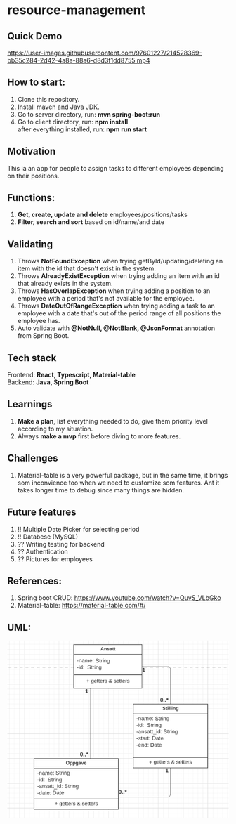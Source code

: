 # resource-management

## Quick Demo  
https://user-images.githubusercontent.com/97601227/214528369-bb35c284-2d42-4a8a-88a6-d8d3f1dd8755.mp4



## How to start:
1. Clone this repository.
2. Install maven and Java JDK.
3. Go to server directory, run:  **mvn spring-boot:run**
4. Go to client directory, run: **npm install**    
  after everything installed, run:  **npm run start**
  

## Motivation
This ia an app for people to assign tasks to different employees depending on their positions.

## Functions:
1. **Get, create, update and delete** employees/positions/tasks
2. **Filter, search and sort** based on id/name/and date

## Validating
1. Throws **NotFoundException** when trying getById/updating/deleting an item with the id that doesn't exist in the system.  
2. Throws **AlreadyExistException** when trying adding an item with an id that already exists in the system.  
3. Throws **HasOverlapException** when trying adding a position to an employee with a period that's not available for the employee.  
4. Throws **DateOutOfRangeException** when trying adding a task to  an employee with a date that's out of the period range of all positions the employee has.  
5. Auto validate with **@NotNull, @NotBlank, @JsonFormat** annotation from Spring Boot.  

## Tech stack
Frontend: **React, Typescript, Material-table**    
Backend: **Java, Spring Boot**   


## Learnings  
1. **Make a plan**, list everything needed to do, give them priority level according to my situation.
2. Always **make a mvp** first before diving to more features.

## Challenges  
1. Material-table is a very powerful package, but in the same time, it brings som inconvience too when we need to customize som features. Ant it takes longer time to debug since many things are hidden.


## Future features  
1. !! Multiple Date Picker for selecting period  
2. !! Databese (MySQL)  
3. ?? Writing testing for backend  
4. ?? Authentication  
5. ?? Pictures for employees

## References:
1. Spring boot CRUD: https://www.youtube.com/watch?v=QuvS_VLbGko
2. Material-table: https://material-table.com/#/


## UML:

![](https://github.com/nikkizhou/Resource-Management/blob/main/UML.png)
